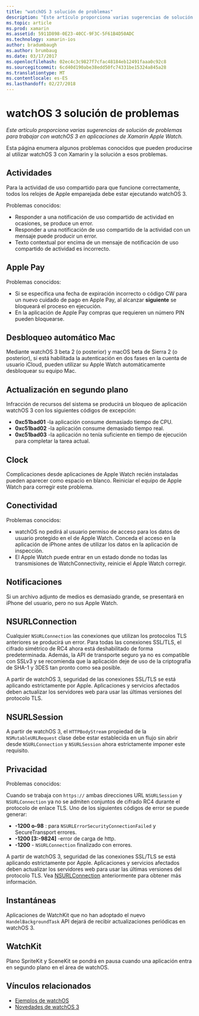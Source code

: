 ```yaml
---
title: "watchOS 3 solución de problemas"
description: "Este artículo proporciona varias sugerencias de solución de problemas para trabajar con watchOS 3 en aplicaciones de Xamarin Apple Watch."
ms.topic: article
ms.prod: xamarin
ms.assetid: 5911D898-0E23-40CC-9F3C-5F61B4D50ADC
ms.technology: xamarin-ios
author: bradumbaugh
ms.author: brumbaug
ms.date: 03/17/2017
ms.openlocfilehash: 02ec4c3c9827f7cfac48184eb12491faaa0c92c8
ms.sourcegitcommit: 6cd40d190abe38edd50fc74331be15324a845a28
ms.translationtype: MT
ms.contentlocale: es-ES
ms.lasthandoff: 02/27/2018
---
```

# <a name="watchos-3-troubleshooting"></a>watchOS 3 solución de problemas

_Este artículo proporciona varias sugerencias de solución de problemas para trabajar con watchOS 3 en aplicaciones de Xamarin Apple Watch._

Esta página enumera algunos problemas conocidos que pueden producirse al utilizar watchOS 3 con Xamarin y la solución a esos problemas.

## <a name="activities"></a>Actividades

Para la actividad de uso compartido para que funcione correctamente, todos los relojes de Apple emparejada debe estar ejecutando watchOS 3.

Problemas conocidos:

- Responder a una notificación de uso compartido de actividad en ocasiones, se produce un error.
- Responder a una notificación de uso compartido de la actividad con un mensaje puede producir un error.
- Texto contextual por encima de un mensaje de notificación de uso compartido de actividad es incorrecto.


## <a name="apple-pay"></a>Apple Pay

Problemas conocidos:

- Si se especifica una fecha de expiración incorrecto o código CW para un nuevo cuidado de pago en Apple Pay, al alcanzar **siguiente** se bloqueará el proceso en ejecución.
- En la aplicación de Apple Pay compras que requieren un número PIN pueden bloquearse.



## <a name="auto-mac-unlock"></a>Desbloqueo automático Mac

Mediante watchOS 3 beta 2 (o posterior) y macOS beta de Sierra 2 (o posterior), si está habilitada la autenticación en dos fases en la cuenta de usuario iCloud, pueden utilizar su Apple Watch automáticamente desbloquear su equipo Mac.



## <a name="background-refresh"></a>Actualización en segundo plano

Infracción de recursos del sistema se producirá un bloqueo de aplicación watchOS 3 con los siguientes códigos de excepción:

- **0xc51bad01** -la aplicación consume demasiado tiempo de CPU.
- **0xc51bad02** -la aplicación consume demasiado tiempo real.
- **0xc51bad03** -la aplicación no tenía suficiente en tiempo de ejecución para completar la tarea actual.



## <a name="clock"></a>Clock

Complicaciones desde aplicaciones de Apple Watch recién instaladas pueden aparecer como espacio en blanco. Reiniciar el equipo de Apple Watch para corregir este problema.


## <a name="connectivity"></a>Conectividad

Problemas conocidos:

- watchOS no pedirá al usuario permiso de acceso para los datos de usuario protegido en el de Apple Watch. Conceda el acceso en la aplicación de iPhone antes de utilizar los datos en la aplicación de inspección.
- El Apple Watch puede entrar en un estado donde no todas las transmisiones de WatchConnectivity, reinicie el Apple Watch corregir.


## <a name="notifications"></a>Notificaciones

Si un archivo adjunto de medios es demasiado grande, se presentará en iPhone del usuario, pero no sus Apple Watch.


## <a name="nsurlconnection"></a>NSURLConnection

Cualquier `NSURLConnection` las conexiones que utilizan los protocolos TLS anteriores se producirá un error. Para todas las conexiones SSL/TLS, el cifrado simétrico de RC4 ahora está deshabilitado de forma predeterminada. Además, la API de transporte seguro ya no es compatible con SSLv3 y se recomienda que la aplicación deje de uso de la criptografía de SHA-1 y 3DES tan pronto como sea posible.

A partir de watchOS 3, seguridad de las conexiones SSL/TLS se está aplicando estrictamente por Apple. Aplicaciones y servicios afectados deben actualizar los servidores web para usar las últimas versiones del protocolo TLS.


## <a name="nsurlsession"></a>NSURLSession

A partir de watchOS 3, el `HTTPBodyStream` propiedad de la `NSMutableURLRequest` clase debe estar establecida en un flujo sin abrir desde `NSURLConnection` y `NSURLSession` ahora estrictamente imponer este requisito.


## <a name="privacy"></a>Privacidad

Problemas conocidos:

Cuando se trabaja con `https://` ambas direcciones URL `NSURLSession` y `NSURLConnection` ya no se admiten conjuntos de cifrado RC4 durante el protocolo de enlace TLS. Uno de los siguientes códigos de error se puede generar:

- **-1200 o-98** : para `NSURLErrorSecurityConnectionFailed` y SecureTransport errores.
- **-1200 [3:-9824]** -error de carga de http.
- **-1200**  -  `NSURLConnection` finalizado con errores.

A partir de watchOS 3, seguridad de las conexiones SSL/TLS se está aplicando estrictamente por Apple. Aplicaciones y servicios afectados deben actualizar los servidores web para usar las últimas versiones del protocolo TLS. Vea [NSURLConnection](#NSURLConnection) anteriormente para obtener más información.


## <a name="snapshots"></a>Instantáneas

Aplicaciones de WatchKit que no han adoptado el nuevo `HandelBackgroundTask` API dejará de recibir actualizaciones periódicas en watchOS 3. 


## <a name="watchkit"></a>WatchKit

Plano SpriteKit y SceneKit se pondrá en pausa cuando una aplicación entra en segundo plano en el área de watchOS.


## <a name="related-links"></a>Vínculos relacionados

- [Ejemplos de watchOS](https://developer.xamarin.com/samples/watchos/all/)
- [Novedades de watchOS 3](https://developer.apple.com/library/prerelease/content/releasenotes/General/WhatsNewInwatchOS/Articles/watchOS3.html#//apple_ref/doc/uid/TP40017085-SW1)
